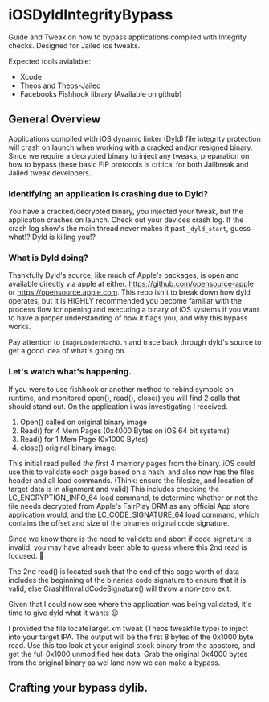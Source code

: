 # iOSDyldIntegrityBypass
Guide and Tweak on how to bypass applications compiled with Integrity checks. Designed for Jailed ios tweaks.

Expected tools avialable:
- Xcode
- Theos and Theos-Jailed
- Facebooks Fishhook library (Available on github)

## General Overview
Applications compiled with iOS dynamic linker (Dyld) file integrity protection will crash on launch when working with a cracked and/or resigned binary. Since we require a decrypted binary to inject any tweaks, preparation on how to bypass these basic FIP protocols is critical for both Jailbreak and Jailed tweak developers.

### Identifying an application is crashing due to Dyld?
You have a cracked/decrypted binary, you injected your tweak, but the application crashes on launch. Check out your devices crash log. If the crash log show's the main thread never makes it past `_dyld_start`, guess what!? Dyld is killing you!?
  
### What is Dyld doing?
Thankfully Dyld's source, like much of Apple's packages, is open and available directly via apple at either. https://github.com/opensource-apple or https://opensource.apple.com. 
This repo isn't to break down how dyld operates, but it is HIGHLY recommended you become familiar with the process flow for opening and executing a binary of iOS systems if you want to have a proper understanding of how it flags you, and why this bypass works.

Pay attention to `ImageLoaderMachO.h` and trace back through dyld's source to get a good idea of what's going on.

### Let's watch what's happening.
If you were to use fishhook or another method to rebind symbols on runtime, and monitored open(), read(), close() you will find 2 calls that should stand out. On the application i was investigating I received.

1) Open() called on original binary image
2) Read() for 4 Mem Pages (0x4000 Bytes on iOS 64 bit systems)
3) Read() for 1 Mem Page (0x1000 Bytes)
4) close() original binary image.

This initial read pulled *the first* 4 memory pages from the binary. iOS could use this to validate each page based on a hash, and also now has the files header and all load commands. (Think: ensure the filesize, and location of target data is in  alignment and valid) This includes checking the LC_ENCRYPTION_INFO_64 load command, to determine whether or not the file needs decrypted from Apple's FairPlay DRM as any official App store application would, and the LC_CODE_SIGNATURE_64 load command, which contains the offset and size of the binaries original code signature.

Since we know there is the need to validate and abort if code signature is invalid, you may have already been able to guess where this 2nd read is focused. :eyes:

The 2nd read() is located such that the end of this page worth of data includes the beginning of the binaries code signature to ensure that it is valid, else CrashIfInvalidCodeSignature() will throw a non-zero exit.

Given that I could now see where the application was being validated, it's time to give dyld what it wants :wink:

I provided the file locateTarget.xm tweak (Theos tweakfile type) to inject into your target IPA. The output will be the first 8 bytes of the 0x1000 byte read. Use this too look at your original stock binary from the appstore, and get the full 0x1000 unmodified hex data. 
Grab the original 0x4000 bytes from the original binary as wel land now we can make a bypass. 

## Crafting your bypass dylib.
